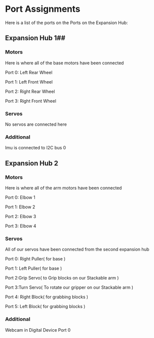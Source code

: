 # Port Assignments #
Here is a list of the ports on the Ports on the Expansion Hub:

## Expansion Hub 1##
### Motors ###
Here is where all of the base motors have been connected

Port 0: Left Rear Wheel

Port 1: Left Front Wheel

Port 2: Right Rear Wheel

Port 3: Right Front Wheel

### Servos ###
No servos are connected here
### Additional ###
Imu is connected to I2C bus 0

## Expansion Hub 2 ##

### Motors ###
Here is where all of the arm motors have been connected

Port 0: Elbow 1

Port 1: Elbow 2 

Port 2: Elbow 3

Port 3: Elbow 4

### Servos ###
All of our servos have been connected from the second expansion hub

Port 0: Right Puller( for base )

Port 1: Left Puller( for base )

Port 2:Grip Servo( to Grip blocks on our Stackable arm )

Port 3:Turn Servo( To rotate our gripper on our Stackable arm )

Port 4: Right Block( for grabbing blocks )

Port 5: Left Block( for grabbing blocks )


### Additional ###
Webcam in Digital Device Port 0